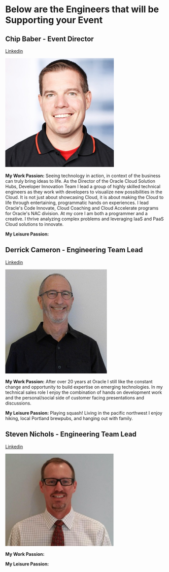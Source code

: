 

# Below are the Engineers that will be Supporting your Event

**Chip Baber - Event Director**
---
[Linkedin](https://www.linkedin.com/in/chipbaber)

![thumbnail of promo](img/chipb.png)

__My Work Passion:__  Seeing technology in action, in context of the business can truly bring ideas to life. As the Director of the Oracle Cloud Solution Hubs, Developer Innovation Team I lead a group of highly skilled technical engineers as they work with developers to visualize new possibilities in the Cloud. It is not just about showcasing Cloud, it is about making the Cloud to life through entertaining, programmatic hands on experiences. I lead Oracle's Code Innovate, Cloud Coaching and Cloud Accelerate programs for Oracle's NAC division. At my core I am both a programmer and a creative. I thrive analyzing complex problems and leveraging IaaS and PaaS Cloud solutions to innovate.

__My Leisure Passion:__  

 **Derrick Cameron - Engineering Team Lead**
---
 [Linkedin](https://www.linkedin.com/in/derrick-cameron-b96408)

![thumbnail of promo](img/derrick.png)

__My Work Passion:__  After over 20 years at Oracle I still like the constant change and opportunity to build expertise on emerging technologies. In my technical sales role I enjoy the combination of hands on development work and the personal/social side of customer facing presentations and discussions.

__My Leisure Passion:__ Playing squash!  Living in the pacific northwest I enjoy hiking, local Portland brewpubs, and hanging out with family.

 **Steven Nichols - Engineering Team Lead**
---
 [Linkedin](https://www.linkedin.com/in/steve-nichols-820b634)

![thumbnail of promo](img/steven.png)

__My Work Passion:__

__My Leisure Passion:__
